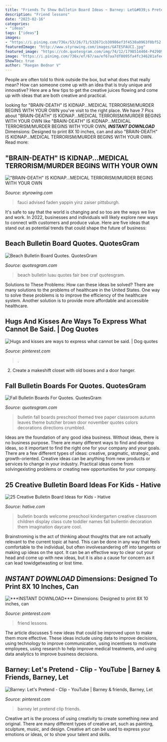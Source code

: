 ```yaml
---
title: "Friends Tv Show Bulletin Board Ideas ~ Barney: Let&#039;s Pretend"
description: "Friend lessons"
date: "2023-02-16"
categories:
- "ideas"
tags: ["ideas"]
images:
- "https://i.pinimg.com/736x/53/26/71/532671cb30986ef3f4530a0963f0bf52.jpg"
featuredImage: "http://www.styrowing.com/images/GATESFAUCI.jpg"
featured_image: "https://cdn.quotesgram.com/img/74/12/1798514404-P4290967.jpg"
image: "https://i.pinimg.com/736x/ef/67/aa/ef67aa7df8095fa4fc346281afeed60e.jpg"
ShowToc: true
author: "Raegan Bednar V"
---
```



People are often told to think outside the box, but what does that really mean? How can someone come up with an idea that is truly unique and innovative? Here are a few tips to get the creative juices flowing and come up with ideas that are both creative and practical.

	

		
looking for &quot;BRAIN-DEATH&quot; IS KIDNAP...MEDICAL TERRORISM/MURDER BEGINS WITH YOUR OWN you've visit to the right place. We have 7 Pics about &quot;BRAIN-DEATH&quot; IS KIDNAP...MEDICAL TERRORISM/MURDER BEGINS WITH YOUR OWN like &quot;BRAIN-DEATH&quot; IS KIDNAP...MEDICAL TERRORISM/MURDER BEGINS WITH YOUR OWN, ***INSTANT DOWNLOAD*** Dimensions: Designed to print 8X 10 inches, can and also &quot;BRAIN-DEATH&quot; IS KIDNAP...MEDICAL TERRORISM/MURDER BEGINS WITH YOUR OWN. Read more:
		
    
## &quot;BRAIN-DEATH&quot; IS KIDNAP...MEDICAL TERRORISM/MURDER BEGINS WITH YOUR OWN

<img loading=lazy src="http://www.styrowing.com/images/GATESFAUCI.jpg" onerror="this.onerror=null;this.src='https://tse4.mm.bing.net/th?id=OIP.3PtEjietUTglKsUecPMaEgHaEK&amp;pid=15.1';" alt="&quot;BRAIN-DEATH&quot; IS KIDNAP...MEDICAL TERRORISM/MURDER BEGINS WITH YOUR OWN">

_Source: styrowing.com_

>fauci advised faden yappin yinz zaiser pittsburgh. 

	

It's safe to say that the world is changing and so too are the ways we live and work. In 2022, businesses and individuals will likely explore new ways to connect with customers and produce value. Here are five ideas that stand out as potential trends that could shape the future of business:

    
## Beach Bulletin Board Quotes. QuotesGram

<img loading=lazy src="https://cdn.quotesgram.com/img/74/12/1798514404-P4290967.jpg" onerror="this.onerror=null;this.src='https://tse2.mm.bing.net/th?id=OIP.FCiwe2hTRxmrg8zl206olgHaJ4&amp;pid=15.1';" alt="Beach Bulletin Board Quotes. QuotesGram">

_Source: quotesgram.com_

>beach bulletin luau quotes fair bee craf quotesgram. 

	

Solutions to These Problems: How can these ideas be solved?
There are many solutions to the problems of healthcare in the United States. One way to solve these problems is to improve the efficiency of the healthcare system. Another solution is to provide more affordable and accessible healthcare.

    
## Hugs And Kisses Are Ways To Express What Cannot Be Said. | Dog Quotes

<img loading=lazy src="https://i.pinimg.com/736x/ef/67/aa/ef67aa7df8095fa4fc346281afeed60e.jpg" onerror="this.onerror=null;this.src='https://tse2.mm.bing.net/th?id=OIP.pTHl7PWKGj0MfSHuCfTOMgHaPH&amp;pid=15.1';" alt="Hugs and kisses are ways to express what cannot be said. | Dog quotes">

_Source: pinterest.com_

>. 

	

2. Create a makeshift closet with old boxes and a door hanger.

    
## Fall Bulletin Boards For Quotes. QuotesGram

<img loading=lazy src="https://cdn.quotesgram.com/img/73/75/533767352-d53cf4bc874966a9e3c86f674638dd39.jpg" onerror="this.onerror=null;this.src='https://tse4.mm.bing.net/th?id=OIP.9a7ESEw2D0gS01chv75giAHaHb&amp;pid=15.1';" alt="Fall Bulletin Boards For Quotes. QuotesGram">

_Source: quotesgram.com_

>bulletin fall boards preschool themed tree paper classroom autumn leaves theme butcher brown door november quotes colors decorations directions crumbled. 

	

Ideas are the foundation of any good idea business. Without ideas, there is no business purpose. There are many different ways to find and develop ideas, so it important to find the right one for your company and your goals. There are a few different types of ideas: creative, pragmatic, strategic, and growth-oriented. Creative ideas can be anything from new products or services to change in your industry. Practical ideas come from solvingexisting problems or creating new opportunities for your company.

    
## 25 Creative Bulletin Board Ideas For Kids - Hative

<img loading=lazy src="https://hative.com/wp-content/uploads/2014/06/bulletin-board-ideas/19-welcome-back-bulletin-boards-for-preschool.jpg" onerror="this.onerror=null;this.src='https://tse3.mm.bing.net/th?id=OIP.zz68qv4OYlO-RZ1LXRrxFAHaFj&amp;pid=15.1';" alt="25 Creative Bulletin Board Ideas for Kids - Hative">

_Source: hative.com_

>bulletin boards welcome preschool kindergarten creative classroom children display class cute toddler names fall bullentin decoration them imagination daycare cool. 

	

Brainstroming is the act of thinking about thoughts that are not actually relevant to the current topic at hand. This can be done in any way that feels comfortable to the individual, but often involvesandering off into tangents or making up ideas on the spot. It can be an effective way to clear out your head and come up with new ideas, but it is also a cause for concern as it can lead towidgetwasting or lost time.

    
## ***INSTANT DOWNLOAD*** Dimensions: Designed To Print 8X 10 Inches, Can

<img loading=lazy src="https://i.pinimg.com/736x/53/26/71/532671cb30986ef3f4530a0963f0bf52.jpg" onerror="this.onerror=null;this.src='https://tse4.mm.bing.net/th?id=OIP.kBOviiPrUhXmr1B1hT9ldwHaJs&amp;pid=15.1';" alt="***INSTANT DOWNLOAD*** Dimensions: Designed to print 8X 10 inches, can">

_Source: pinterest.com_

>friend lessons. 

	

The article discusses 5 new ideas that could be improved upon to make them more effective. These ideas include using data to improve decisions, using technology to improve communication, using incentives to motivate employees, using research to help improve medical treatments, and using data analytics to improve business decisions.

    
## Barney: Let&#039;s Pretend - Clip - YouTube | Barney &amp; Friends, Barney, Let

<img loading=lazy src="https://i.pinimg.com/736x/5e/43/26/5e4326911633924680e9fce70ea2303a.jpg" onerror="this.onerror=null;this.src='https://tse4.mm.bing.net/th?id=OIP.O2HlFi_WflckU7Zc-hoTLgHaFj&amp;pid=15.1';" alt="Barney: Let&#039;s Pretend - Clip - YouTube | Barney &amp; friends, Barney, Let">

_Source: pinterest.com_

>barney let pretend clip friends. 

	

Creative art is the process of using creativity to create something new and original. There are many different types of creative art, such as painting, sculpture, music, and design. Creative art can be used to express your emotions or ideas, or to show your talent and skills.

